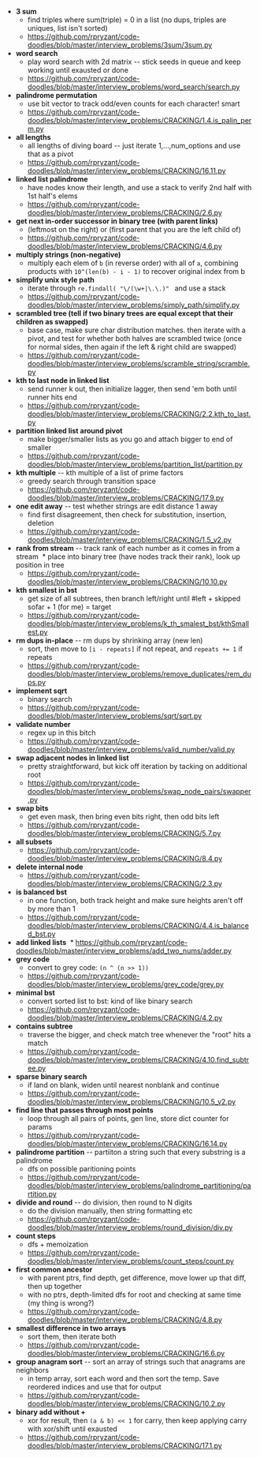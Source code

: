 * **3 sum**
  * find triples where sum(triple) = 0 in a list (no dups, triples are uniques, list isn't sorted)
  * https://github.com/rpryzant/code-doodles/blob/master/interview_problems/3sum/3sum.py
* **word search**
  * play word search with 2d matrix -- stick seeds in queue and keep working until exausted or done
  * https://github.com/rpryzant/code-doodles/blob/master/interview_problems/word_search/search.py
* **palindrome permutation**
  * use bit vector to track odd/even counts for each character! smart
  * https://github.com/rpryzant/code-doodles/blob/master/interview_problems/CRACKING/1.4.is_palin_perm.py
* **all lengths**
  * all lengths of diving board -- just iterate 1,...,num_options and use that as a pivot
  * https://github.com/rpryzant/code-doodles/blob/master/interview_problems/CRACKING/16.11.py
* **linked list palindrome**
  * have nodes know their length, and use a stack to verify 2nd half with 1st half's elems
  * https://github.com/rpryzant/code-doodles/blob/master/interview_problems/CRACKING/2.6.py
* **get next in-order successor in binary tree (with parent links)**
  * (leftmost on the right) or (first parent that you are the left child of)
  * https://github.com/rpryzant/code-doodles/blob/master/interview_problems/CRACKING/4.6.py
* **multiply strings (non-negative)**
  * multiply each elem of `b` (in reverse order) with all of `a`, combining products with `10^(len(b) - i - 1)` to recover original index from b
* **simplify unix style path**
  * iterate through `re.findall( "\/(\w+|\.\.)" ` and use a stack
  * https://github.com/rpryzant/code-doodles/blob/master/interview_problems/simply_path/simplify.py
* **scrambled tree (tell if two binary trees are equal except that their children as swapped)**
  * base case, make sure char distribution matches. then iterate with a pivot, and test for whether both halves are scrambled twice (once for normal sides, then again if the left & right child are swapped)
  * https://github.com/rpryzant/code-doodles/blob/master/interview_problems/scramble_string/scramble.py
* **kth to last node in linked list**
  * send runner k out, then initialize lagger, then send 'em both until runner hits end
  * https://github.com/rpryzant/code-doodles/blob/master/interview_problems/CRACKING/2.2.kth_to_last.py
* **partition linked list around pivot**
  * make bigger/smaller lists as you go and attach bigger to end of smaller
  * https://github.com/rpryzant/code-doodles/blob/master/interview_problems/partition_list/partition.py
* **kth multiple** -- kth multiple of a list of prime factors
  * greedy search through transition space
  * https://github.com/rpryzant/code-doodles/blob/master/interview_problems/CRACKING/17.9.py
* **one edit away** -- test whether strings are edit distance 1 away
  * find first disagreement, then check for substitution, insertion, deletion
  * https://github.com/rpryzant/code-doodles/blob/master/interview_problems/CRACKING/1.5_v2.py
* **rank from stream** -- track rank of each number as it comes in from a stream
  * place into binary tree (have nodes track their rank), look up position in tree
  * https://github.com/rpryzant/code-doodles/blob/master/interview_problems/CRACKING/10.10.py
* **kth smallest in bst**
  * get size of all subtrees, then branch left/right until #left + skipped sofar + 1 (for me) = target
  * https://github.com/rpryzant/code-doodles/blob/master/interview_problems/k_th_smalest_bst/kthSmallest.py
* **rm dups in-place**  -- rm dups by shrinking array (new len)
  * sort, then move to `[i - repeats]` if not repeat, and `repeats += 1` if repeats
  * https://github.com/rpryzant/code-doodles/blob/master/interview_problems/remove_duplicates/rem_dups.py
* **implement sqrt**
  * binary search
  * https://github.com/rpryzant/code-doodles/blob/master/interview_problems/sqrt/sqrt.py
* **validate number**
  * regex up in this bitch
  * https://github.com/rpryzant/code-doodles/blob/master/interview_problems/valid_number/valid.py
* **swap adjacent nodes in linked list**
  * pretty straightforward, but kick off iteration by tacking on additional root
  * https://github.com/rpryzant/code-doodles/blob/master/interview_problems/swap_node_pairs/swapper.py
* **swap bits**
  * get even mask, then bring even bits right, then odd bits left
  * https://github.com/rpryzant/code-doodles/blob/master/interview_problems/CRACKING/5.7.py
* **all subsets**
  * https://github.com/rpryzant/code-doodles/blob/master/interview_problems/CRACKING/8.4.py
* **delete internal node**
  * https://github.com/rpryzant/code-doodles/blob/master/interview_problems/CRACKING/2.3.py
* **is balanced bst**
  * in one function, both track height and make sure heights aren't off by more than 1
  * https://github.com/rpryzant/code-doodles/blob/master/interview_problems/CRACKING/4.4.is_balanced_bst.py
* **add linked lists**
  * https://github.com/rpryzant/code-doodles/blob/master/interview_problems/add_two_nums/adder.py
* **grey code**
  * convert to grey code: `(n ^ (n >> 1))`
  * https://github.com/rpryzant/code-doodles/blob/master/interview_problems/grey_code/grey.py
* **minimal bst** 
  * convert sorted list to bst: kind of like binary search
  * https://github.com/rpryzant/code-doodles/blob/master/interview_problems/CRACKING/4.2.py
* **contains subtree**
  * traverse the bigger, and check match tree whenever the "root" hits a match
  * https://github.com/rpryzant/code-doodles/blob/master/interview_problems/CRACKING/4.10.find_subtree.py
* **sparse binary search**
  * if land on blank, widen until nearest nonblank and continue
  * https://github.com/rpryzant/code-doodles/blob/master/interview_problems/CRACKING/10.5_v2.py
* **find line that passes through most points**
  * loop through all pairs of points, gen line, store dict counter for params
  * https://github.com/rpryzant/code-doodles/blob/master/interview_problems/CRACKING/16.14.py
* **palindrome partition** -- partiiton a string such that every substring is a palindrome
  * dfs on possible paritioning points
  * https://github.com/rpryzant/code-doodles/blob/master/interview_problems/palindrome_partitioning/partition.py
* **divide and round** -- do division, then round to N digits
  * do the division manually, then string formatting etc
  * https://github.com/rpryzant/code-doodles/blob/master/interview_problems/round_division/div.py
* **count steps**
  * dfs + memoization
  * https://github.com/rpryzant/code-doodles/blob/master/interview_problems/count_steps/count.py
* **first common ancestor**
  * with parent ptrs, find depth, get difference, move lower up that diff, then up together
  * with no ptrs, depth-limited dfs for root and checking at same time (my thing is wrong?)
  * https://github.com/rpryzant/code-doodles/blob/master/interview_problems/CRACKING/4.8.py
* **smallest difference in two arrays**
  * sort them, then iterate both
  * https://github.com/rpryzant/code-doodles/blob/master/interview_problems/CRACKING/16.6.py
* **group anagram sort** -- sort an array of strings such that anagrams are neighbors
  * in temp array, sort each word and then sort the temp. Save reordered indices and use that for output
  * https://github.com/rpryzant/code-doodles/blob/master/interview_problems/CRACKING/10.2.py
* **binary add without +**
  * xor for result, then `(a & b) << 1` for carry, then keep applying carry with xor/shift until exausted
  * https://github.com/rpryzant/code-doodles/blob/master/interview_problems/CRACKING/17.1.py



